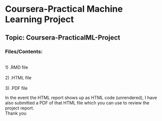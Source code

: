 # Coursera-Practical Machine Learning Project

## Topic: Coursera-PracticalML-Project


### Files/Contents:
<br>1) .RMD file</br>
<br>2) .HTML file</br>
<br>3) .PDF file</br>

In the event the HTML report shows up as HTML code (unrendered), I have also submitted a PDF of that HTML file which you can use to review the project report. <br>Thank you</br>
